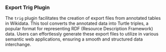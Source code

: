 ### Export Trig Plugin

The `trig` plugin facilitates the creation of export files from annotated tables in Wikidata. This tool converts the annotated data into Turtle triples, a popular format for representing RDF (Resource Description Framework) data. Users can effortlessly generate these export files to utilize in various semantic web applications, ensuring a smooth and structured data interchange.
